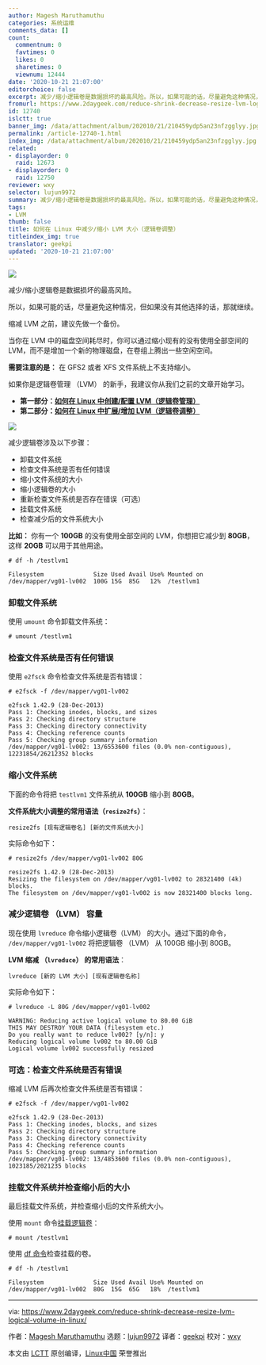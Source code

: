 ```yaml
---
author: Magesh Maruthamuthu
categories: 系统运维
comments_data: []
count:
  commentnum: 0
  favtimes: 0
  likes: 0
  sharetimes: 0
  viewnum: 12444
date: '2020-10-21 21:07:00'
editorchoice: false
excerpt: 减少/缩小逻辑卷是数据损坏的最高风险。所以，如果可能的话，尽量避免这种情况，但如果没有其他选择的话，那就继续。
fromurl: https://www.2daygeek.com/reduce-shrink-decrease-resize-lvm-logical-volume-in-linux/
id: 12740
islctt: true
banner_img: /data/attachment/album/202010/21/210459ydp5an23nfzgglyy.jpg
permalink: /article-12740-1.html
index_img: /data/attachment/album/202010/21/210459ydp5an23nfzgglyy.jpg.thumb.jpg
related:
- displayorder: 0
  raid: 12673
- displayorder: 0
  raid: 12750
reviewer: wxy
selector: lujun9972
summary: 减少/缩小逻辑卷是数据损坏的最高风险。所以，如果可能的话，尽量避免这种情况，但如果没有其他选择的话，那就继续。
tags:
- LVM
thumb: false
title: 如何在 Linux 中减少/缩小 LVM 大小（逻辑卷调整）
titleindex_img: true
translator: geekpi
updated: '2020-10-21 21:07:00'
---
```


![](/data/attachment/album/202010/21/210459ydp5an23nfzgglyy.jpg)


减少/缩小逻辑卷是数据损坏的最高风险。


所以，如果可能的话，尽量避免这种情况，但如果没有其他选择的话，那就继续。


缩减 LVM 之前，建议先做一个备份。


当你在 LVM 中的磁盘空间耗尽时，你可以通过缩小现有的没有使用全部空间的 LVM，而不是增加一个新的物理磁盘，在卷组上腾出一些空闲空间。


**需要注意的是：** 在 GFS2 或者 XFS 文件系统上不支持缩小。


如果你是逻辑卷管理 （LVM） 的新手，我建议你从我们之前的文章开始学习。


* **第一部分：[如何在 Linux 中创建/配置 LVM（逻辑卷管理）](/article-12670-1.html)**
* **第二部分：[如何在 Linux 中扩展/增加 LVM（逻辑卷调整）](/article-12673-1.html)**


![](/data/attachment/album/202010/21/210610kikq1xynfje7hjaa.jpeg)


减少逻辑卷涉及以下步骤：


* 卸载文件系统
* 检查文件系统是否有任何错误
* 缩小文件系统的大小
* 缩小逻辑卷的大小
* 重新检查文件系统是否存在错误（可选）
* 挂载文件系统
* 检查减少后的文件系统大小


**比如：** 你有一个 **100GB** 的没有使用全部空间的 LVM，你想把它减少到 **80GB**，这样 **20GB** 可以用于其他用途。



```
# df -h /testlvm1

Filesystem              Size Used Avail Use% Mounted on
/dev/mapper/vg01-lv002  100G 15G  85G   12%  /testlvm1

```

### 卸载文件系统


使用 `umount` 命令卸载文件系统：



```
# umount /testlvm1

```

### 检查文件系统是否有任何错误


使用 `e2fsck` 命令检查文件系统是否有错误：



```
# e2fsck -f /dev/mapper/vg01-lv002

e2fsck 1.42.9 (28-Dec-2013)
Pass 1: Checking inodes, blocks, and sizes
Pass 2: Checking directory structure
Pass 3: Checking directory connectivity
Pass 4: Checking reference counts
Pass 5: Checking group summary information
/dev/mapper/vg01-lv002: 13/6553600 files (0.0% non-contiguous), 12231854/26212352 blocks

```

### 缩小文件系统


下面的命令将把 `testlvm1` 文件系统从 **100GB** 缩小到 **80GB**。


**文件系统大小调整的常用语法（`resize2fs`）**：



```
resize2fs [现有逻辑卷名] [新的文件系统大小]

```

实际命令如下：



```
# resize2fs /dev/mapper/vg01-lv002 80G

resize2fs 1.42.9 (28-Dec-2013)
Resizing the filesystem on /dev/mapper/vg01-lv002 to 28321400 (4k) blocks.
The filesystem on /dev/mapper/vg01-lv002 is now 28321400 blocks long.

```

### 减少逻辑卷 （LVM） 容量


现在使用 `lvreduce` 命令缩小逻辑卷（LVM） 的大小。通过下面的命令， `/dev/mapper/vg01-lv002` 将把逻辑卷 （LVM） 从 100GB 缩小到 80GB。


**LVM 缩减 （`lvreduce`） 的常用语法**：



```
lvreduce [新的 LVM 大小] [现有逻辑卷名称]

```

实际命令如下：



```
# lvreduce -L 80G /dev/mapper/vg01-lv002

WARNING: Reducing active logical volume to 80.00 GiB
THIS MAY DESTROY YOUR DATA (filesystem etc.)
Do you really want to reduce lv002? [y/n]: y
Reducing logical volume lv002 to 80.00 GiB
Logical volume lv002 successfully resized

```

### 可选：检查文件系统是否有错误


缩减 LVM 后再次检查文件系统是否有错误：



```
# e2fsck -f /dev/mapper/vg01-lv002

e2fsck 1.42.9 (28-Dec-2013)
Pass 1: Checking inodes, blocks, and sizes
Pass 2: Checking directory structure
Pass 3: Checking directory connectivity
Pass 4: Checking reference counts
Pass 5: Checking group summary information
/dev/mapper/vg01-lv002: 13/4853600 files (0.0% non-contiguous), 1023185/2021235 blocks

```

### 挂载文件系统并检查缩小后的大小


最后挂载文件系统，并检查缩小后的文件系统大小。


使用 `mount` 命令[挂载逻辑卷](https://www.2daygeek.com/mount-unmount-file-system-partition-in-linux/)：



```
# mount /testlvm1

```

使用 [df 命令](https://www.2daygeek.com/linux-check-disk-space-usage-df-command/)检查挂载的卷。



```
# df -h /testlvm1

Filesystem              Size Used Avail Use% Mounted on
/dev/mapper/vg01-lv002  80G  15G  65G   18%  /testlvm1

```



---


via: <https://www.2daygeek.com/reduce-shrink-decrease-resize-lvm-logical-volume-in-linux/>


作者：[Magesh Maruthamuthu](https://www.2daygeek.com/author/magesh/) 选题：[lujun9972](https://github.com/lujun9972) 译者：[geekpi](https://github.com/geekpi) 校对：[wxy](https://github.com/wxy)


本文由 [LCTT](https://github.com/LCTT/TranslateProject) 原创编译，[Linux中国](https://linux.cn/) 荣誉推出